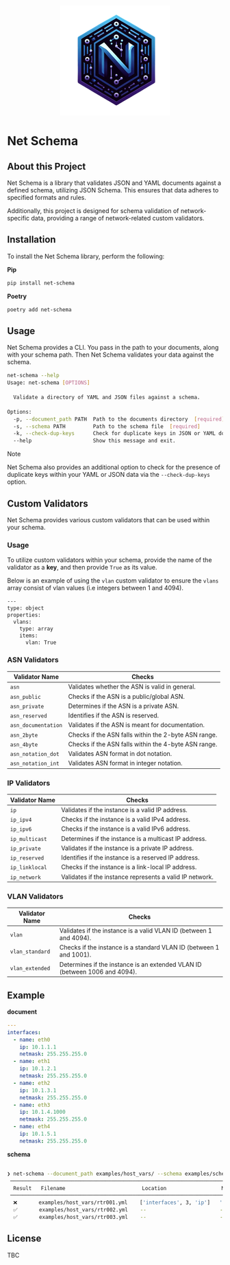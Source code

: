 <div align="center">
  <img src="./logo.png">
  <p></p>
</div>



# Net Schema

## About this Project

Net Schema is a library that validates JSON and YAML documents against a defined schema, utilizing JSON Schema. This ensures that data adheres to specified formats and rules.

Additionally, this project is designed for schema validation of network-specific data, providing a range of network-related custom validators.

## Installation

To install the Net Schema library, perform the following:

**Pip**

```bash
pip install net-schema
```

**Poetry**

```bash
poetry add net-schema
```

## Usage
Net Schema provides a CLI. You pass in the path to your documents, along with your schema path. Then Net Schema validates your data against the schema.

```bash
net-schema --help
Usage: net-schema [OPTIONS]

  Validate a directory of YAML and JSON files against a schema.

Options:
  -p, --document_path PATH  Path to the documents directory  [required]
  -s, --schema PATH         Path to the schema file  [required]
  -k, --check-dup-keys      Check for duplicate keys in JSON or YAML documents
  --help                    Show this message and exit.
```

> [!NOTE]
> Net Schema also provides an additional option to check for the presence of duplicate keys within your YAML or JSON data via the `--check-dup-keys` option.

## Custom Validators

Net Schema provides various custom validators that can be used within your schema.

### Usage

To utilize custom validators within your schema, provide the name of the validator as a **key**, and then provide `True` as its value.

Below is an example of using the `vlan` custom validator to ensure the `vlans` array consist of vlan values (i.e integers between 1 and 4094).

```
---
type: object
properties:
  vlans:
    type: array
    items:
      vlan: True
```

### ASN Validators

| Validator Name         | Checks                                                      |
|------------------------|-------------------------------------------------------------|
| `asn`                  | Validates whether the ASN is valid in general.              |
| `asn_public`           | Checks if the ASN is a public/global ASN.                   |
| `asn_private`          | Determines if the ASN is a private ASN.                     |
| `asn_reserved`         | Identifies if the ASN is reserved.                          |
| `asn_documentation`    | Validates if the ASN is meant for documentation.            |
| `asn_2byte`            | Checks if the ASN falls within the 2-byte ASN range.        |
| `asn_4byte`            | Checks if the ASN falls within the 4-byte ASN range.        |
| `asn_notation_dot`     | Validates ASN format in dot notation.                       |
| `asn_notation_int`     | Validates ASN format in integer notation.

### IP Validators

| Validator Name   | Checks                                                         |
|------------------|----------------------------------------------------------------|
| `ip`             | Validates if the instance is a valid IP address.               |
| `ip_ipv4`        | Checks if the instance is a valid IPv4 address.                |
| `ip_ipv6`        | Checks if the instance is a valid IPv6 address.                |
| `ip_multicast`   | Determines if the instance is a multicast IP address.          |
| `ip_private`     | Validates if the instance is a private IP address.             |
| `ip_reserved`    | Identifies if the instance is a reserved IP address.           |
| `ip_linklocal`   | Checks if the instance is a link-local IP address.             |
| `ip_network`     | Validates if the instance represents a valid IP network.       |

### VLAN Validators

| Validator Name    | Checks                                                                       |
|-------------------|------------------------------------------------------------------------------|
| `vlan`            | Validates if the instance is a valid VLAN ID (between 1 and 4094).           |
| `vlan_standard`   | Checks if the instance is a standard VLAN ID (between 1 and 1001).           |
| `vlan_extended`   | Determines if the instance is an extended VLAN ID (between 1006 and 4094).   |




## Example

**document**
```yaml
---
interfaces:
  - name: eth0
    ip: 10.1.1.1
    netmask: 255.255.255.0
  - name: eth1
    ip: 10.1.2.1
    netmask: 255.255.255.0
  - name: eth2
    ip: 10.1.3.1
    netmask: 255.255.255.0
  - name: eth3
    ip: 10.1.4.1000
    netmask: 255.255.255.0
  - name: eth4
    ip: 10.1.5.1
    netmask: 255.255.255.0
```

**schema**
```yaml
```

```bash
❯ net-schema --document_path examples/host_vars/ --schema examples/schema.yaml --check-dup-keys
 ───────────────────────────────────────────────────────────────────────────────────────────────────
  Result   Filename                         Location                  Msg
 ───────────────────────────────────────────────────────────────────────────────────────────────────
  ❌       examples/host_vars/rtr001.yml    ['interfaces', 3, 'ip']   '10.1.4.1000' is not a 'ipv4'
  ✅       examples/host_vars/rtr002.yml    --                        --
  ✅       examples/host_vars/rtr003.yml    --                        --
```

## License
TBC